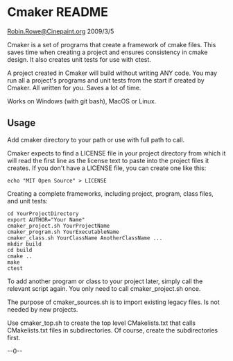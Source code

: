 # Cmaker README

Robin.Rowe@Cinepaint.org 2009/3/5

Cmaker is a set of programs that create a framework of cmake files. This saves time when creating a project and ensures consistency in cmake design. It also creates unit tests for use with ctest. 

A project created in Cmaker will build without writing ANY code. You may run all a project's programs and unit tests from the start if created by Cmaker. All written for you. Saves a lot of time. 

Works on Windows (with git bash), MacOS or Linux.

## Usage

Add cmaker directory to your path or use with full path to call. 

Cmaker expects to find a LICENSE file in your project directory from which it will read the first line as the license text to paste into the project files it creates. If you don't have a LICENSE file, you can create one like this:

	echo "MIT Open Source" > LICENSE

Creating a complete frameworks, including project, program, class files, and unit tests:

	cd YourProjectDirectory
	export AUTHOR="Your Name"
	cmaker_project.sh YourProjectName
	cmaker_program.sh YourExecutableName
	cmaker_class.sh YourClassName AnotherClassName ...
	mkdir build
	cd build
	cmake ..
	make
	ctest

To add another program or class to your project later, simply call the relevant script again. You only need to call cmaker_project.sh once. 

The purpose of cmaker_sources.sh is to import existing legacy files. Is not needed by new projects.

Use cmaker_top.sh to create the top level CMakelists.txt that calls CMakelists.txt files in subdirectories. Of course, create the subdirectories first.
	
--0--
